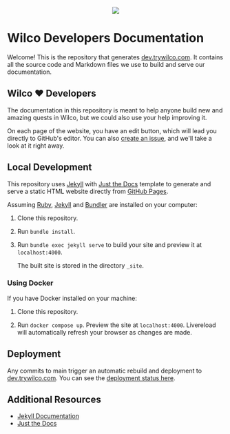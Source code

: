 <p align="center">
  <img src="/assets/images/logo.png">
</p>

# Wilco Developers Documentation

Welcome! This is the repository that generates [dev.trywilco.com]. It contains all the source code and Markdown files we use to build and serve our documentation.

## Wilco ❤️ Developers

The documentation in this repository is meant to help anyone build new and amazing quests in Wilco, but we could also use your help improving it. 

On each page of the website, you have an edit button, which will lead you directly to GitHub's editor. You can also [create an issue], and we'll take a look at it right away.

## Local Development

This repository uses [Jekyll] with [Just the Docs] template to generate and serve a static HTML website directly from [GitHub Pages].

Assuming [Ruby], [Jekyll] and [Bundler] are installed on your computer:

1.  Clone this repository.

2.  Run `bundle install`.

3.  Run `bundle exec jekyll serve` to build your site and preview it at `localhost:4000`.

    The built site is stored in the directory `_site`.

### Using Docker

If you have Docker installed on your machine:

1. Clone this repository.

2. Run `docker compose up`. Preview the site at `localhost:4000`. Livereload will automatically refresh your browser as changes are made.

## Deployment

Any commits to main trigger an automatic rebuild and deployment to [dev.trywilco.com]. You can see the [deployment status here](https://github.com/trywilco/wilco-docs/deployments).

## Additional Resources
- [Jekyll Documentation]
- [Just the Docs]

[dev.trywilco.com]: https://dev.trywilco.com
[create an issue]: https://github.com/trywilco/wilco-docs/issues/new/choose
[Jekyll]: https://jekyllrb.com
[Jekyll Documentation]: https://jekyllrb.com/docs/
[Just the Docs]: https://just-the-docs.github.io/just-the-docs/
[GitHub Pages]: https://docs.github.com/en/pages
[Ruby]: https://www.ruby-lang.org/en/documentation/installation/
[Bundler]: https://bundler.io
